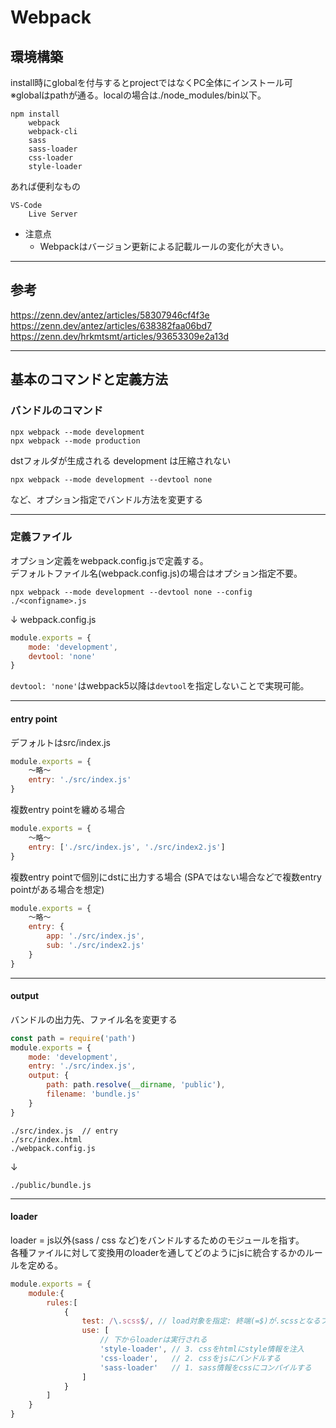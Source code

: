 # Webpack
## 環境構築

install時にglobalを付与するとprojectではなくPC全体にインストール可
※globalはpathが通る。localの場合は./node_modules/bin以下。

```
npm install 
    webpack
    webpack-cli
    sass
    sass-loader
    css-loader
    style-loader
```

あれば便利なもの
```
VS-Code
    Live Server
```

* 注意点  
  * Webpackはバージョン更新による記載ルールの変化が大きい。

---
## 参考
https://zenn.dev/antez/articles/58307946cf4f3e  
https://zenn.dev/antez/articles/638382faa06bd7  
https://zenn.dev/hrkmtsmt/articles/93653309e2a13d  

---
## 基本のコマンドと定義方法

### バンドルのコマンド
```
npx webpack --mode development
npx webpack --mode production
```

dstフォルダが生成される
development は圧縮されない

```
npx webpack --mode development --devtool none
```

など、オプション指定でバンドル方法を変更する

---
### 定義ファイル

オプション定義をwebpack.config.jsで定義する。  
デフォルトファイル名(webpack.config.js)の場合はオプション指定不要。

```
npx webpack --mode development --devtool none --config ./<configname>.js
```
↓
webpack.config.js
```js
module.exports = {
    mode: 'development',
    devtool: 'none'
}
```
`devtool: 'none'`はwebpack5以降は`devtool`を指定しないことで実現可能。

---
#### entry point 
デフォルトはsrc/index.js
```js
module.exports = {
    ～略～
    entry: './src/index.js'
}
```
複数entry pointを纏める場合
```js
module.exports = {
    ～略～
    entry: ['./src/index.js', './src/index2.js']
}
```
複数entry pointで個別にdstに出力する場合
(SPAではない場合などで複数entry pointがある場合を想定)
```js
module.exports = {
    ～略～
    entry: {
        app: './src/index.js', 
        sub: './src/index2.js'
    }
}
```

---
#### output
バンドルの出力先、ファイル名を変更する
```js
const path = require('path')
module.exports = {
    mode: 'development',
    entry: './src/index.js',
    output: {
        path: path.resolve(__dirname, 'public'),
        filename: 'bundle.js'
    }
}

```
```
./src/index.js  // entry
./src/index.html
./webpack.config.js
```
↓
```
./public/bundle.js
```

---
#### loader
loader = js以外(sass / css など)をバンドルするためのモジュールを指す。   
各種ファイルに対して変換用のloaderを通してどのようにjsに統合するかのルールを定める。  
```js
module.exports = {
    module:{
        rules:[
            {
                test: /\.scss$/, // load対象を指定: 終端(=$)が.scssとなるファイル
                use: [
                    // 下からloaderは実行される
                    'style-loader', // 3. cssをhtmlにstyle情報を注入
                    'css-loader',   // 2. cssをjsにバンドルする
                    'sass-loader'   // 1. sass情報をcssにコンパイルする
                ]
            }
        ]
    }
}
```




